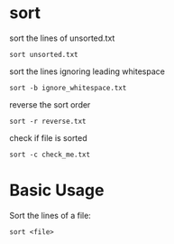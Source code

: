 # sort

sort the lines of unsorted.txt

    sort unsorted.txt

sort the lines ignoring leading whitespace

    sort -b ignore_whitespace.txt

reverse the sort order

    sort -r reverse.txt

check if file is sorted

    sort -c check_me.txt


# Basic Usage

Sort the lines of a file:

    sort <file>
